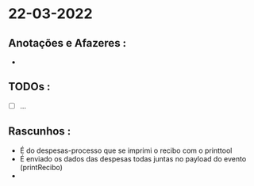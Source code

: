 # 22-03-2022



## Anotações e Afazeres :
- 


## TODOs :
- [ ] ...



## Rascunhos :
- É do despesas-processo que se imprimi o recibo com o printtool
- É enviado os dados das despesas todas juntas no payload do evento (printRecibo)
- 